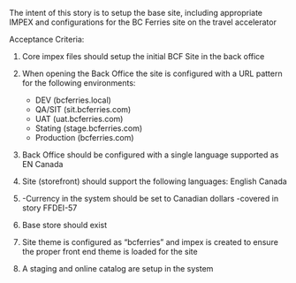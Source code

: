 The intent of this story is to setup the base site, including appropriate IMPEX and configurations for the BC Ferries site on the travel accelerator

Acceptance Criteria:

1.	Core impex files should setup the initial BCF Site in the back office 

2.	When opening the Back Office the site is configured with a URL pattern for the following environments: 
    -	DEV (bcferries.local) 
    -	QA/SIT (sit.bcferries.com) 
    -	UAT (uat.bcferries.com) 
    -	Stating (stage.bcferries.com) 
    -	Production (bcferries.com) 

3.	Back Office should be configured with a single language supported as EN Canada

4.	Site (storefront) should support the following languages: English Canada 

5.	-Currency in the system should be set to Canadian dollars -covered in story FFDEI-57

6.	Base store should exist 

7.	Site theme is configured as “bcferries” and impex is created to ensure the proper front end theme is loaded for the site 

8.	A staging and online catalog are setup in the system
